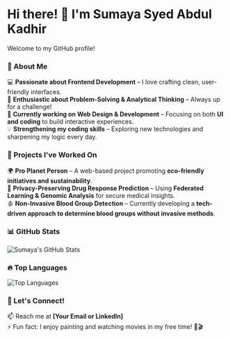 # Hi there! 👋 I'm Sumaya Syed Abdul Kadhir  

Welcome to my GitHub profile!  

### 🔹 About Me  
💻 **Passionate about Frontend Development** – I love crafting clean, user-friendly interfaces.  
🧠 **Enthusiastic about Problem-Solving & Analytical Thinking** – Always up for a challenge!  
🌱 **Currently working on Web Design & Development** – Focusing on both **UI and coding** to build interactive experiences.  
💡 **Strengthening my coding skills** – Exploring new technologies and sharpening my logic every day.  

### 🔹 Projects I've Worked On  
🌍 **Pro Planet Person** – A web-based project promoting **eco-friendly initiatives and sustainability**.  
🔐 **Privacy-Preserving Drug Response Prediction** – Using **Federated Learning & Genomic Analysis** for secure medical insights.  
🩸 **Non-Invasive Blood Group Detection** – Currently developing a **tech-driven approach to determine blood groups without invasive methods**.  

### 📊 GitHub Stats  
![Sumaya's GitHub Stats](https://github-readme-stats.vercel.app/api?username=SumayaSyedAbdulKadhir&show_icons=true&theme=radical)  

### 🔥 Top Languages  
![Top Languages](https://github-readme-stats.vercel.app/api/top-langs/?username=SumayaSyedAbdulKadhir&layout=compact&theme=radical)  

### 🔹 Let's Connect!  
📫 Reach me at **[Your Email or LinkedIn]**  
⚡ Fun fact: I enjoy painting and watching movies in my free time! 🎨🎬  
